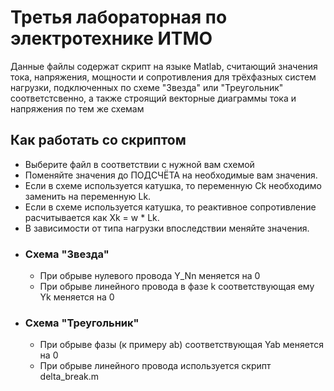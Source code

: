 # Третья лабораторная по электротехнике ИТМО
Данные файлы содержат скрипт на языке Matlab, считающий значения тока, напряжения, мощности и сопротивления для трёхфазных систем нагрузки, подключенных по схеме "Звезда" или "Треугольник" соответстсвенно, а также строящий векторные диаграммы тока и напряжения по тем же схемам 
## Как работать со скриптом
- Выберите файл в соответствии с нужной вам схемой
- Поменяйте значения до ПОДСЧЁТА на необходимые вам значения.
- Если в схеме используется катушка, то переменную Ck необходимо заменить на переменную Lk.
- Если в схеме используется катушка, то реактивное сопротивление расчитывается как Xk = w * Lk.
- В зависимости от типа нагрузки впоследствии меняйте значения.
- ### Схема "Звезда"
  - При обрыве нулевого провода Y_Nn меняется на 0
  - При обрыве линейного провода в фазе k соответствующая ему Yk меняется на 0
- ### Схема "Треугольник"
  - При обрыве фазы (к примеру ab) соответствующая Yab меняется на 0
  - При обрыве линейного провода используется скрипт delta_break.m
